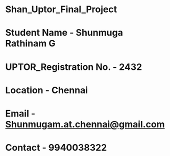 # Shan_Uptor_Final_Project
# Student Name - Shunmuga Rathinam G
# UPTOR_Registration No. -  2432
# Location - Chennai
# Email - Shunmugam.at.chennai@gmail.com
# Contact  - 9940038322
